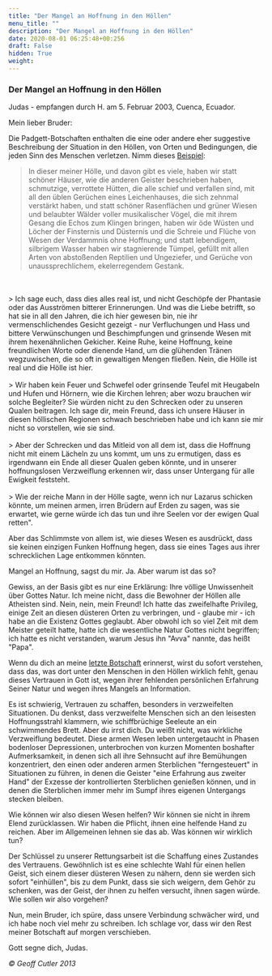 ```yaml
---
title: "Der Mangel an Hoffnung in den Höllen"
menu_title: ""
description: "Der Mangel an Hoffnung in den Höllen"
date: 2020-08-01 06:25:48+00:256
draft: False
hidden: True
weight:
---
```

### Der Mangel an Hoffnung in den Höllen

Judas - empfangen durch H. am 5. Februar 2003, Cuenca, Ecuador.

Mein lieber Bruder:

Die Padgett-Botschaften enthalten die eine oder andere eher suggestive Beschreibung der Situation in den Höllen, von Orten und Bedingungen, die jeden Sinn des Menschen verletzen. Nimm dieses [Beispiel](/padgett-botschaften/padgett-botschaften-in-reihenfolge-des-datums/padgett-botschaften-1916/ein-spirituelles-wesen-beschreibt-seine-erfahrung-in-einer-der-hoellen-jep-george-butler-5-januar-1916/):

> In dieser meiner Hölle, und davon gibt es viele, haben wir statt schöner Häuser, wie die anderen Geister beschrieben haben, schmutzige, verrottete Hütten, die alle schief und verfallen sind, mit all den üblen Gerüchen eines Leichenhauses, die sich zehnmal verstärkt haben, und statt schöner Rasenflächen und grüner Wiesen und belaubter Wälder voller musikalischer Vögel, die mit ihrem Gesang die Echos zum Klingen bringen, haben wir öde Wüsten und Löcher der Finsternis und Düsternis und die Schreie und Flüche von Wesen der Verdammnis ohne Hoffnung; und statt lebendigem, silbrigem Wasser haben wir stagnierende Tümpel, gefüllt mit allen Arten von abstoßenden Reptilien und Ungeziefer, und Gerüche von unaussprechlichem, ekelerregendem Gestank.
<br>
<br>
> Ich sage euch, dass dies alles real ist, und nicht Geschöpfe der Phantasie oder das Ausströmen bitterer Erinnerungen. Und was die Liebe betrifft, so hat sie in all den Jahren, die ich hier gewesen bin, nie ihr vermenschlichendes Gesicht gezeigt - nur Verfluchungen und Hass und bittere Verwünschungen und Beschimpfungen und grinsende Wesen mit ihrem hexenähnlichen Gekicher. Keine Ruhe, keine Hoffnung, keine freundlichen Worte oder dienende Hand, um die glühenden Tränen wegzuwischen, die so oft in gewaltigen Mengen fließen. Nein, die Hölle ist real und die Hölle ist hier.
<br>
<br>
> Wir haben kein Feuer und Schwefel oder grinsende Teufel mit Heugabeln und Hufen und Hörnern, wie die Kirchen lehren; aber wozu brauchen wir solche Begleiter? Sie würden nicht zu den Schrecken oder zu unseren Qualen beitragen. Ich sage dir, mein Freund, dass ich unsere Häuser in diesen höllischen Regionen schwach beschrieben habe und ich kann sie mir nicht so vorstellen, wie sie sind.
<br>
<br>
> Aber der Schrecken und das Mitleid von all dem ist, dass die Hoffnung nicht mit einem Lächeln zu uns kommt, um uns zu ermutigen, dass es irgendwann ein Ende all dieser Qualen geben könnte, und in unserer hoffnungslosen Verzweiflung erkennen wir, dass unser Untergang für alle Ewigkeit feststeht.
<br>
<br>
> Wie der reiche Mann in der Hölle sagte, wenn ich nur Lazarus schicken könnte, um meinen armen, irren Brüdern auf Erden zu sagen, was sie erwartet, wie gerne würde ich das tun und ihre Seelen vor der ewigen Qual retten".

Aber das Schlimmste von allem ist, wie dieses  Wesen es ausdrückt, dass sie keinen einzigen Funken Hoffnung hegen, dass sie eines Tages aus ihrer schrecklichen Lage entkommen könnten.

Mangel an Hoffnung, sagst du mir. Ja. Aber warum ist das so?

Gewiss, an der Basis gibt es nur eine Erklärung: Ihre völlige Unwissenheit über Gottes Natur. Ich meine nicht, dass die Bewohner der Höllen alle Atheisten sind. Nein, nein, mein Freund! Ich hatte das zweifelhafte Privileg, einige Zeit an diesen düsteren Orten zu verbringen, und - glaube mir - ich habe an die Existenz Gottes geglaubt. Aber obwohl ich so viel Zeit mit dem Meister geteilt hatte, hatte ich die wesentliche Natur Gottes nicht begriffen; ich hatte es nicht verstanden, warum Jesus ihn "Avva" nannte, das heißt "Papa".

Wenn du dich an meine [letzte Botschaft](/aktuelle-botschaften/aktuelle-botschaften-in-reihenfolge-des-datums/aktuelle-botschaften-2003/gottvertrauen-hr-judas-3-februar-2003/) erinnerst, wirst du sofort verstehen, dass das, was dort unter den Menschen in den Höllen wirklich fehlt, genau dieses Vertrauen in Gott ist, wegen ihrer fehlenden persönlichen Erfahrung Seiner Natur und wegen ihres Mangels an Information.

Es ist schwierig, Vertrauen zu schaffen, besonders in verzweifelten Situationen. Du denkst, dass verzweifelte Menschen sich an den leisesten Hoffnungsstrahl klammern, wie schiffbrüchige Seeleute an ein schwimmendes Brett. Aber du irrst dich. Du weißt nicht, was wirkliche Verzweiflung bedeutet. Diese armen Wesen leben untergetaucht in Phasen bodenloser Depressionen, unterbrochen von kurzen Momenten boshafter Aufmerksamkeit, in denen sich all ihre Sehnsucht auf ihre Bemühungen konzentriert, den einen oder anderen armen Sterblichen "ferngesteuert" in Situationen zu führen, in denen die Geister "eine Erfahrung aus zweiter Hand" der Exzesse der kontrollierten Sterblichen genießen können, und in denen die Sterblichen immer mehr im Sumpf ihres eigenen Untergangs stecken bleiben.

Wie können wir also diesen Wesen helfen? Wir können sie nicht in ihrem Elend zurücklassen. Wir haben die Pflicht, ihnen eine helfende Hand zu reichen. Aber im Allgemeinen lehnen sie das ab. Was können wir wirklich tun?

Der Schlüssel zu unserer Rettungsarbeit ist die Schaffung eines Zustandes des Vertrauens. Gewöhnlich ist es eine schlechte Wahl für einen hellen Geist, sich einem dieser düsteren Wesen zu nähern, denn sie werden sich sofort "einhüllen", bis zu dem Punkt, dass sie sich weigern, dem Gehör zu schenken, was der Geist, der ihnen zu helfen versucht, ihnen sagen würde. Wie sollen wir also vorgehen?

Nun, mein Bruder, ich spüre, dass unsere Verbindung schwächer wird, und ich habe noch viel mehr zu schreiben. Ich schlage vor, dass wir den Rest meiner Botschaft auf morgen verschieben.

Gott segne dich, Judas.

*© Geoff Cutler 2013*
